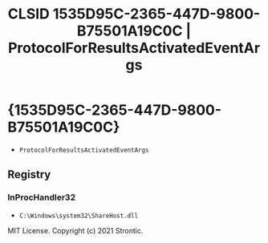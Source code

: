 ﻿---
title: "CLSID 1535D95C-2365-447D-9800-B75501A19C0C | ProtocolForResultsActivatedEventArgs"
excerpt: What is COM-Object CLSID 1535D95C-2365-447D-9800-B75501A19C0C?
---

# {1535D95C-2365-447D-9800-B75501A19C0C}

* `ProtocolForResultsActivatedEventArgs`

## Registry


### InProcHandler32

* `C:\Windows\system32\ShareHost.dll`

MIT License. Copyright (c) 2021 Strontic.



